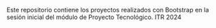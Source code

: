 Este repositorio contiene los proyectos realizados con Bootstrap en la sesión inicial del módulo de Proyecto Tecnológico. ITR 2024
